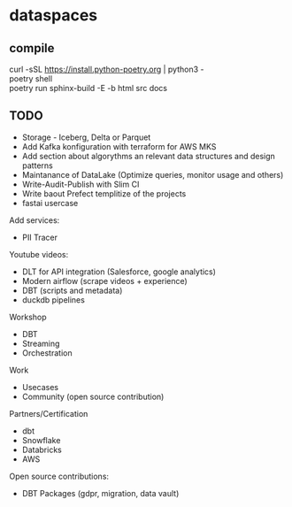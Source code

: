 # dataspaces  

## compile  
curl -sSL https://install.python-poetry.org | python3 -  
poetry shell  
poetry run sphinx-build -E -b html src docs


## TODO
- Storage - Iceberg, Delta or Parquet
- Add Kafka konfiguration with terraform for AWS MKS
- Add section about algorythms an relevant data structures and design patterns
- Maintanance of DataLake (Optimize queries, monitor usage and others)
- Write-Audit-Publish with Slim CI
- Write baout Prefect templitize of the projects
- fastai usercase

Add services:
- PII Tracer 

Youtube videos:  
- DLT for API integration (Salesforce, google analytics)
- Modern airflow (scrape videos + experience)
- DBT (scripts and metadata)
- duckdb pipelines

Workshop
- DBT
- Streaming
- Orchestration

Work
- Usecases
- Community (open source contribution)

Partners/Certification
- dbt
- Snowflake
- Databricks
- AWS

Open source contributions:
- DBT Packages (gdpr, migration, data vault)
